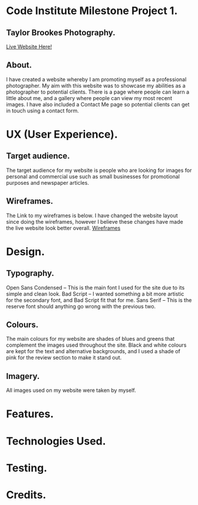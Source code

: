 # Code Institute Milestone Project 1. 

## Taylor Brookes Photography. 
[Live Website Here!](https://taybro23.github.io/tbphotography_ms1/)

## **About.** 
I have created a website whereby I am promoting myself as a professional photographer. 
My aim with this website was to showcase my abilities as a photographer to potential clients. 
There is a page where people can learn a little about me, and a gallery where people can view 
my most recent images. I have also included a Contact Me page so potential clients can get in 
touch using a contact form. 

# UX (User Experience).
## **Target audience.** 
The target audience for my website is people who are looking for images for personal and 
commercial use such as small businesses for promotional purposes and newspaper articles. 

## **Wireframes.**
The Link to my wireframes is below. I have changed the website layout since doing the wireframes,
however I believe these changes have made the live website look better overall.
[Wireframes](assets/wireframes/photography.pdf)


# Design.
## **Typography.**
Open Sans Condensed – This is the main font I used for the site due to its simple and clean look.
Bad Script – I wanted something a bit more artistic for the secondary font, and Bad Script fit that for me.
Sans Serif – This is the reserve font should anything go wrong with the previous two. 

## **Colours.**
The main colours for my website are shades of blues and greens that complement the images used throughout the site. Black and white colours are kept for the text and alternative backgrounds, and I used a shade of pink for the review section to make it stand out. 

## **Imagery.** 
All images used on my website were taken by myself. 



# Features.


# Technologies Used.


# Testing.


# Credits.